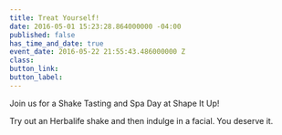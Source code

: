 ```yaml
---
title: Treat Yourself!
date: 2016-05-01 15:23:28.864000000 -04:00
published: false
has_time_and_date: true
event_date: 2016-05-22 21:55:43.486000000 Z
class: 
button_link: 
button_label: 
---
```


Join us for a Shake Tasting and Spa Day at Shape It Up!

Try out an Herbalife shake and then indulge in a facial. You deserve it.